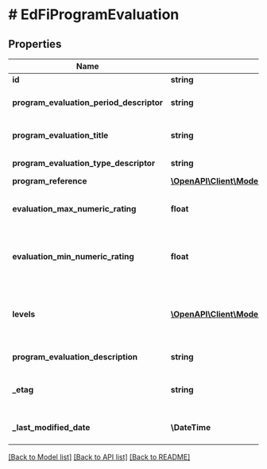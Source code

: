 # # EdFiProgramEvaluation

## Properties

Name | Type | Description | Notes
------------ | ------------- | ------------- | -------------
**id** | **string** |  | [optional]
**program_evaluation_period_descriptor** | **string** | The name of the period for the program evaluation. |
**program_evaluation_title** | **string** | An assigned unique identifier for the student program evaluation. |
**program_evaluation_type_descriptor** | **string** | The type of program evaluation conducted. |
**program_reference** | [**\OpenAPI\Client\Model\EdFiProgramReference**](EdFiProgramReference.md) |  |
**evaluation_max_numeric_rating** | **float** | The maximum summary numerical rating or score for the program evaluation. | [optional]
**evaluation_min_numeric_rating** | **float** | The minimum summary numerical rating or score for the program evaluation. If omitted, assumed to be 0.0 | [optional]
**levels** | [**\OpenAPI\Client\Model\EdFiProgramEvaluationLevel[]**](EdFiProgramEvaluationLevel.md) | An unordered collection of programEvaluationLevels. The descriptive level(s) of ratings (cut scores) for the program evaluation. | [optional]
**program_evaluation_description** | **string** | The long description of the program evaluation. | [optional]
**_etag** | **string** | A unique system-generated value that identifies the version of the resource. | [optional]
**_last_modified_date** | **\DateTime** | The date and time the resource was last modified. | [optional]

[[Back to Model list]](../../README.md#models) [[Back to API list]](../../README.md#endpoints) [[Back to README]](../../README.md)
